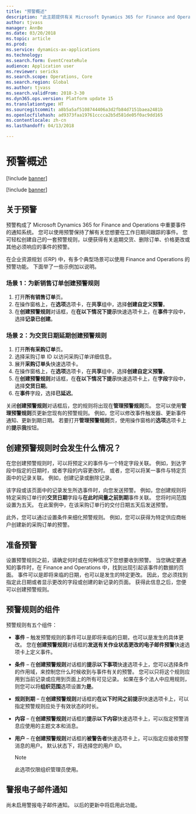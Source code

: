```yaml
---
title: "预警概述"
description: "此主题提供有关 Microsoft Dynamics 365 for Finance and Operations 中预警的一般信息。 您可以使用预警保持了解有关您想要在工作日期间跟踪的事件。"
author: tjvass
manager: AnnBe
ms.date: 03/20/2018
ms.topic: article
ms.prod: 
ms.service: dynamics-ax-applications
ms.technology: 
ms.search.form: EventCreateRule
audience: Application user
ms.reviewer: sericks
ms.search.scope: Operations, Core
ms.search.region: Global
ms.author: tjvass
ms.search.validFrom: 2018-3-30
ms.dyn365.ops.version: Platform update 15
ms.translationtype: HT
ms.sourcegitcommit: a8b5a5af5108744406a3d2fb84d7151baea2481b
ms.openlocfilehash: ad9373faa19761cccca2b5d581de05f0ac9dd165
ms.contentlocale: zh-cn
ms.lasthandoff: 04/13/2018

---
```


# <a name="alerts-overview"></a>预警概述

[!include [banner](../includes/banner.md)]

[!include [banner](../includes/pre-release.md)]

## <a name="about-alerts"></a>关于预警
预警构成了 Microsoft Dynamics 365 for Finance and Operations 中重要事件的通知系统。 您可以使用预警保持了解有关您想要在工作日期间跟踪的事件。 您可轻松创建自己的一套预警规则，以便获得有关逾期交货、删除订单、价格更改或其他必须响应的事件的预警。

在企业资源规划 (ERP) 中，有多个典型场景可以使用 Finance and Operations 的预警功能。 下面举了一些示例加以说明。

### <a name="scenario-1-create-an-alert-rule-for-new-sales-orders"></a>场景 1：为新销售订单创建预警规则
1. 打开**所有销售订单**页。
2. 在操作窗格上，在**选项**选项卡，在**共享**组中，选择**创建自定义预警**。
3. 在**创建预警规则**对话框，在**在以下情况下提示**快速选项卡上，在**事件**字段中，选择**记录已创建**。

### <a name="scenario-2-create-an-alert-rule-for-postponement-of-a-delivery-date"></a>场景 2：为交货日期延期创建预警规则
1. 打开**所有采购订单**页。
2. 选择采购订单 ID 以访问采购订单详细信息。
3. 展开**采购订单头**快速选项卡。
4. 在操作窗格上，在**选项**选项卡，在**共享**组中，选择**创建自定义预警**。
5. 在**创建预警规则**对话框，在**在以下情况下提示**快速选项卡上，在**字段**字段中，选择**交货日期**。
6. 在**事件**字段，选择**已延迟**。
    
关闭**创建预警规则**对话框后，您的规则将出现在**管理预警规则**页。 您可以使用**管理预警规则**页更新您现有的预警规则。 例如，您可以修改事件触发器、更新事件通知、更新到期日期。 若要打开**管理预警规则**页，使用操作窗格的**选项**选项卡上的**提示我**按钮。

## <a name="what-occurs-when-an-alert-rule-is-created"></a>创建预警规则时会发生什么情况？
在您创建预警规则时，可以将预定义的事件与一个特定字段关联。 例如，到达字段中指定的日期时，或者字段的内容更改时。 或者，您可以将某一事件与特定页面中的记录关联。 例如，创建记录或删除记录。

该字段或该页面中的记录发生所选事件时，向您发送预警。 例如，您创建规则将特定采购订单行的**交货日期**字段与**在此时间量之前到期**事件关联。 您将时间范围设置为五天。 在此案例中，在该采购订单行的交付日期五天后发送预警。

此外，您可以通过设置条件来细化预警规则。 例如，您可以获得为特定供应商帐户创建新的采购订单的预警。

## <a name="preparing-for-an-alert"></a>准备预警
设置预警规则之前，请确定何时或在何种情况下您想要收到预警。 当您确定要通知的事件时，在 Finance and Operations 中，找到出现引起该事件的数据的页面。 事件可以是即将来临的日期，也可以是发生的特定更改。 因此，您必须找到指定此日期或者显示更改的字段或创建的新记录的页面。 获得此信息之后，您便可以创建预警规则。

## <a name="components-of-an-alert-rule"></a>预警规则的组件
预警规则有五个组件：

- **事件** – 触发预警规则的事件可以是即将来临的日期，也可以是发生的具体更改。 您在**创建预警规则**对话框的**发送有关作业状态更改的电子邮件预警**快速选项卡上定义事件。
- **条件** – 在**创建预警规则**对话框的**提示以下事项**快速选项卡上，您可以选择条件的作用域，来控制您什么时候收到与事件有关的预警。 您可以只将这个规则应用到当前记录或应用到页面上的所有可见记录。 如果在多个法人中应用规则，则您可以将**组织范围**选项设置为**是**。
- **规则到期** – 在**创建预警规则**对话框的**在以下时间之前提示**快速选项卡上，可以指定预警规则应处于有效状态的时长。
- **内容** – 在**创建预警规则**对话框的**提示以下内容**快速选项卡上，可以指定预警消息应使用的主题文本和消息。
- **用户** – 在**创建预警规则**对话框的**被警告者**快速选项卡上，可以指定应接收预警消息的用户。 默认状态下，将选择您的用户 ID。

    > [!NOTE]
    > 此选项仅限组织管理员使用。

## <a name="email-notifications-from-alerts"></a>警报电子邮件通知
尚未启用警报电子邮件通知。 以后的更新中将启用此功能。

